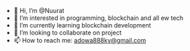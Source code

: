 - 👋 Hi, I’m @Nuurat
- 👀 I’m interested in programming, blockchain and all ew tech
- 🌱 I’m currently learning blockchain development
- 💞️ I’m looking to collaborate on project
- 📫 How to reach me: adowa888ky@gmail.com

<!---
Nuurat/Nuurat is a ✨ special ✨ repository because its `README.md` (this file) appears on your GitHub profile.
You can click the Preview link to take a look at your changes.
--->
